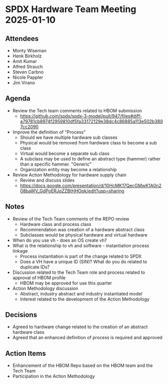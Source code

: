 # SPDX Hardware Team Meeting 2025-01-10

## Attendees

- Monty Wiseman
- Henk Birkholz
- Amit Kumar
- Alfred Strauch
- Steven Carbno
- Nicole Pappler
- Jim Virano

## Agenda

- Review the Tech team comments related to HBOM submission
  - https://github.com/spdx/spdx-3-model/pull/947/files#diff-a79781cb8974f2959810df5fa33172129e38dc4c86885a113e502b3897cc2090
- Improve the definition of "Process"
  - Should we have multiple hardware sub classes
  - Physical would be removed from hardware class to become a sub class
  - Virtual would become a separate sub class
  - A subclass may be used to define an abstract type (hammer) rather than a specific hammer. "Generic"
  - Organization entity may become a relationship
- Review Action Methodology for hardware supply chain
  - Review and discuss slides
  - https://docs.google.com/presentation/d/10HcMK17QecGMwK1A0n208baWV_GdPoERJqZZBtHHOpk/edit?usp=sharing

## Notes

- Review of the Tech Team comments of the REPO review
  - Hardware class and process class
  - Recommendation was creation of a hardware abstract class
  - Subclasses would be physical hardware and virtual hardware
- When do you use vh - does an OS create vh?
- What is the relationship to vh and software - instantiation process linkage
  - Process instantiation is part of the change related to SPDX
  - Does a VH have a unique ID (SIN)? What do you do related to duplicate IDs?
- Discussion related to the Tech Team role and process related to approval of HBOM profile
  - HBOM may be approved for use this quarter
- Action Methodology discussion
  - Abstract, industry abstract and industry instantiated model
  - Interest related to the development of the Action Methodology

## Decisions

- Agreed to hardware change related to the creation of an abstract hardware class
- Agreed that an enhanced definition of process is required and approved

## Action Items

- Enhancement of the HBOM Repo based on the HBOM team and the Tech Team
- Participation in the Action Methodology
